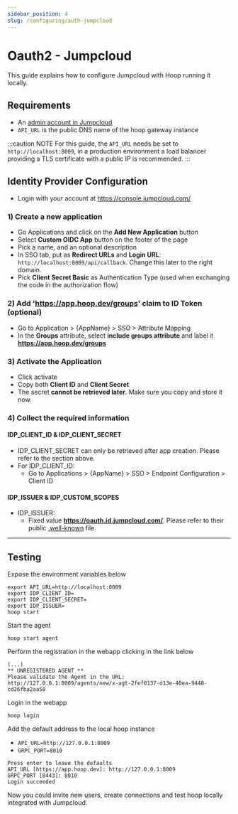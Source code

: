 ```yaml
---
sidebar_position: 4
slug: /configuring/auth-jumpcloud
---
```


# Oauth2 - Jumpcloud

This guide explains how to configure Jumpcloud with Hoop running it locally.

## Requirements

- An [admin account in Jumpcloud](https://console.jumpcloud.com/login/admin)
- `API_URL` is the public DNS name of the hoop gateway instance

:::caution NOTE
For this guide, the `API_URL` needs be set to `http://localhost:8009`, in a production environment a load balancer providing a TLS certificate with a public IP is recommended.
:::

## Identity Provider Configuration

- Login with your account at https://console.jumpcloud.com/

### 1) Create a new application

- Go Applications and click on the **Add New Application** button
- Select **Custom OIDC App** button on the footer of the page
- Pick a name, and an optional description
- In SSO tab, put as **Redirect URLs** and **Login URL**: `http://localhost:8009/api/callback`. Change this later to the right domain.
- Pick **Client Secret Basic** as Authentication Type (used when exchanging the code in the authorization flow)

### 2) Add 'https://app.hoop.dev/groups' claim to ID Token (optional)

- Go to Application > {AppName} > SSO > Attribute Mapping
- In the **Groups** attribute, select **include groups attribute** and label it **https://app.hoop.dev/groups**

### 3) Activate the Application
- Click activate
- Copy both **Client ID** and **Client Secret**
- The secret **cannot be retrieved later**. Make sure you copy and store it now.


### 4) Collect the required information

#### IDP_CLIENT_ID & IDP_CLIENT_SECRET

- IDP_CLIENT_SECRET can only be retrieved after app creation. Please refer to the section above.
- For IDP_CLIENT_ID:
  - Go to Applications > {AppName} > SSO > Endpoint Configuration > Client ID

#### IDP_ISSUER & IDP_CUSTOM_SCOPES

- IDP_ISSUER: 
  - Fixed value **https://oauth.id.jumpcloud.com/**. Please refer to their public [.well-known](https://oauth.id.jumpcloud.com/.well-known/openid-configuration) file.

---

## Testing

Expose the environment variables below

```shell
export API_URL=http://localhost:8009
export IDP_CLIENT_ID=
export IDP_CLIENT_SECRET=
export IDP_ISSUER=
hoop start
```

Start the agent

```shell
hoop start agent
```

Perform the registration in the webapp clicking in the link below

```shell
(...)
** UNREGISTERED AGENT **
Please validate the Agent in the URL: http://127.0.0.1:8009/agents/new/x-agt-2fef0137-d13e-40ea-9448-cd26fba2aa58
```

Login in the webapp

```shell
hoop login
```

Add the default address to the local hoop instance

- `API_URL=http://127.0.0.1:8009`
- `GRPC_PORT=8010`

```shell
Press enter to leave the defaults
API_URL [https://app.hoop.dev]: http://127.0.0.1:8009
GRPC_PORT [8443]: 8010
Login succeeded
```

Now you could invite new users, create connections and test hoop locally integrated with Jumpcloud.
